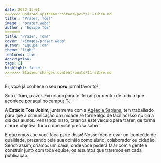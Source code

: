 ```yaml
---
date: 2022-11-01
<<<<<<< Updated upstream:content/post/11-sobre.md
title : "Prazer, Tom!"
image : 'prazer.webp'
author : 'Equipe Tom'
=======
title: "Prazer, Tom!"
cover: '/images/prazer.webp'
author: 'Equipe Tom'
theme: "light"
featured: true
description: 
tags: []
highlight: false
>>>>>>> Stashed changes:content/posts/11-sobre.md
---
```

Ei, você já conhece o seu **novo** jornal favorito?

Sou o **Tom**, prazer. Fui criado para te deixar por dentro de tudo o que acontece por aqui no campus TJ.

A **Estácio Tom Jobim**, juntamente com a [Agência Sapiens](https://www.instagram.com/sapienstj), tem trabalhado para que a comunicação da unidade se torne algo de fácil acesso no dia a dia dos alunos. Pensando nisso, criamos este veículo para trazer, de forma clara e objetiva, tudo o que você precisa saber.

E queremos que você faça parte disso! Nosso foco é levar um conteúdo de qualidade, prezando pela sua opinião como aluno, colaborador ou cidadão. Sendo assim, criamos um canal, onde você poderá falar com a gente e construir junto com toda equipe, os assuntos que traremos em cada publicação.
